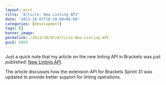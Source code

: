 ```yaml
---
layout: post
title: "Article: New Linting API"
date: "2013-10-07T18:10:00+06:00"
categories: [development]
tags: []
banner_image: 
permalink: /2013/10/07/Article-New-Linting-API
guid: 5055
---
```


<p>
Just a quick note that my article on the new linting API in Brackets was just published: <a href="http://blog.brackets.io/2013/10/07/new-linting-api/">New Linting API</a>.
</p>

<p>
The article discusses how the extension API for Brackets Sprint 31 was updated to provide better support for linting operations.
</p>